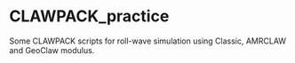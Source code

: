 # CLAWPACK_practice

Some CLAWPACK scripts for roll-wave simulation using Classic, AMRCLAW and GeoClaw modulus.
